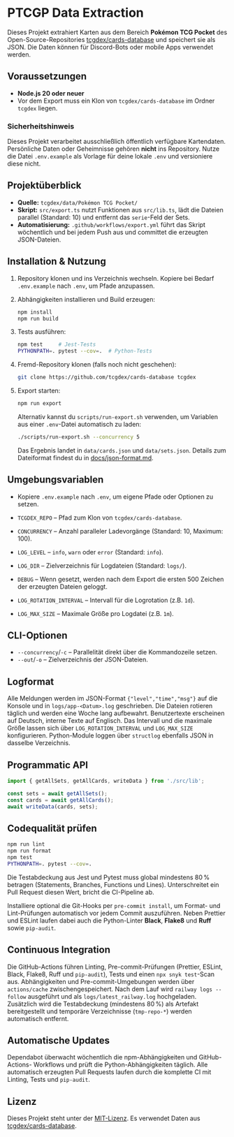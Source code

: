 # PTCGP Data Extraction

Dieses Projekt extrahiert Karten aus dem Bereich **Pokémon TCG Pocket** des
Open-Source-Repositories [tcgdex/cards-database](https://github.com/tcgdex/cards-database)
und speichert sie als JSON. Die Daten können für Discord-Bots oder mobile Apps
verwendet werden.

## Voraussetzungen

- **Node.js 20 oder neuer**
- Vor dem Export muss ein Klon von `tcgdex/cards-database` im Ordner `tcgdex`
  liegen.

### Sicherheitshinweis

Dieses Projekt verarbeitet ausschließlich öffentlich verfügbare Kartendaten.
Persönliche Daten oder Geheimnisse gehören **nicht** ins Repository. Nutze die
Datei `.env.example` als Vorlage für deine lokale `.env` und versioniere diese
nicht.

## Projektüberblick

- **Quelle:** `tcgdex/data/Pokémon TCG Pocket/`
- **Skript:** `src/export.ts` nutzt Funktionen aus `src/lib.ts`, lädt die Dateien
  parallel (Standard: 10) und entfernt das `serie`-Feld der Sets.
- **Automatisierung:** `.github/workflows/export.yml` führt das Skript wöchentlich
  und bei jedem Push aus und committet die erzeugten JSON-Dateien.

## Installation & Nutzung

1. Repository klonen und ins Verzeichnis wechseln. Kopiere bei Bedarf
   `.env.example` nach `.env`, um Pfade anzupassen.
2. Abhängigkeiten installieren und Build erzeugen:

   ```bash
   npm install
   npm run build
   ```

3. Tests ausführen:

   ```bash
   npm test     # Jest-Tests
   PYTHONPATH=. pytest --cov=.  # Python-Tests
   ```

4. Fremd-Repository klonen (falls noch nicht geschehen):

   ```bash
   git clone https://github.com/tcgdex/cards-database tcgdex
   ```

5. Export starten:

   ```bash
   npm run export
   ```

   Alternativ kannst du `scripts/run-export.sh` verwenden, um Variablen aus einer
   `.env`-Datei automatisch zu laden:

   ```bash
   ./scripts/run-export.sh --concurrency 5
   ```

   Das Ergebnis landet in `data/cards.json` und `data/sets.json`.
   Details zum Dateiformat findest du in [docs/json-format.md](docs/json-format.md).

## Umgebungsvariablen

- Kopiere `.env.example` nach `.env`, um eigene Pfade oder Optionen zu
  setzen.

- `TCGDEX_REPO` – Pfad zum Klon von `tcgdex/cards-database`.
- `CONCURRENCY` – Anzahl paralleler Ladevorgänge (Standard: 10, Maximum: 100).
- `LOG_LEVEL` – `info`, `warn` oder `error` (Standard: `info`).
- `LOG_DIR` – Zielverzeichnis für Logdateien (Standard: `logs/`).
- `DEBUG` – Wenn gesetzt, werden nach dem Export die ersten 500 Zeichen der
  erzeugten Dateien geloggt.
- `LOG_ROTATION_INTERVAL` – Intervall für die Logrotation (z.B. `1d`).
- `LOG_MAX_SIZE` – Maximale Größe pro Logdatei (z.B. `1m`).

## CLI-Optionen

- `--concurrency`/`-c` – Parallelität direkt über die Kommandozeile setzen.
- `--out`/`-o` – Zielverzeichnis der JSON-Dateien.

## Logformat

Alle Meldungen werden im JSON-Format `{"level","time","msg"}` auf die Konsole
und in `logs/app-<Datum>.log` geschrieben.
Die Dateien rotieren täglich und werden eine Woche lang aufbewahrt.
Benutzertexte erscheinen auf Deutsch, interne Texte auf Englisch.
Das Intervall und die maximale Größe lassen sich über `LOG_ROTATION_INTERVAL`
und `LOG_MAX_SIZE` konfigurieren.
Python-Module loggen über `structlog` ebenfalls JSON in dasselbe Verzeichnis.

## Programmatic API

```ts
import { getAllSets, getAllCards, writeData } from './src/lib';

const sets = await getAllSets();
const cards = await getAllCards();
await writeData(cards, sets);
```

## Codequalität prüfen

```bash
npm run lint
npm run format
npm test
PYTHONPATH=. pytest --cov=.
```

Die Testabdeckung aus Jest und Pytest muss global mindestens 80 % betragen (Statements,
Branches, Functions und Lines). Unterschreitet ein Pull Request diesen
Wert, bricht die CI-Pipeline ab.

Installiere optional die Git-Hooks per `pre-commit install`, um Format-
und Lint-Prüfungen automatisch vor jedem Commit auszuführen. Neben
Prettier und ESLint laufen dabei auch die Python-Linter **Black**,
**Flake8** und **Ruff** sowie `pip-audit`.

## Continuous Integration

Die GitHub-Actions führen Linting, Pre-commit-Prüfungen (Prettier,
ESLint, Black, Flake8, Ruff und `pip-audit`), Tests und einen
`npx snyk test`-Scan aus.
Abhängigkeiten und Pre-commit-Umgebungen werden über `actions/cache`
zwischengespeichert. Nach dem Lauf wird `railway logs --follow`
ausgeführt und als `logs/latest_railway.log` hochgeladen. Zusätzlich wird die
Testabdeckung (mindestens 80 %) als Artefakt bereitgestellt und temporäre
Verzeichnisse (`tmp-repo-*`) werden automatisch entfernt.

## Automatische Updates

Dependabot überwacht wöchentlich die npm-Abhängigkeiten und GitHub-Actions-
Workflows und prüft die Python-Abhängigkeiten täglich. Alle automatisch
erzeugten Pull Requests laufen durch die komplette CI mit Linting,
Tests und `pip-audit`.

## Lizenz

Dieses Projekt steht unter der [MIT-Lizenz](LICENSE). Es verwendet Daten aus
[tcgdex/cards-database](https://github.com/tcgdex/cards-database).

